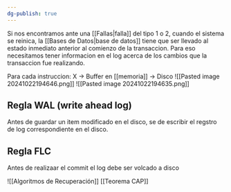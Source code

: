 ```yaml
---
dg-publish: true
---
```

Si nos encontramos ante una [[Fallas|falla]] del tipo 1 o 2, cuando el sistema se reinica, la [[Bases de Datos|base de datos]] tiene que ser llevado al estado inmediato anterior al comienzo de la transaccion. Para eso necesitamos tener informacion en el log acerca de los cambios que la transaccion fue realizando. 

Para cada instruccion: 
 X → Buffer en [[memoria]] → Disco
![[Pasted image 20241022194646.png]]
![[Pasted image 20241022194635.png]]


## Regla WAL (write ahead log)

Antes de guardar un item modificado en el disco, se de escribir el regstro de log correspondiente en el disco. 

## Regla FLC 
Antes de realizaar el commit el log debe ser volcado a disco


![[Algoritmos de Recuperación]]
[[Teorema CAP]]